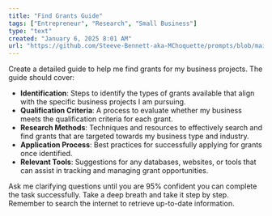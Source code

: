 ```yaml
---
title: "Find Grants Guide"
tags: ["Entrepreneur", "Research", "Small Business"]
type: "text"
created: "January 6, 2025 8:01 AM"
url: "https://github.com/Steeve-Bennett-aka-MChoquette/prompts/blob/main/find_grants_guide.md"
---
```


Create a detailed guide to help me find grants for my business projects. The guide should cover:

- **Identification**: Steps to identify the types of grants available that align with the specific business projects I am pursuing.
- **Qualification Criteria**: A process to evaluate whether my business meets the qualification criteria for each grant.
- **Research Methods**: Techniques and resources to effectively search and find grants that are targeted towards my business type and industry.
- **Application Process**: Best practices for successfully applying for grants once identified.
- **Relevant Tools**: Suggestions for any databases, websites, or tools that can assist in tracking and managing grant opportunities.

Ask me clarifying questions until you are 95% confident you can complete the task successfully. Take a deep breath and take it step by step. Remember to search the internet to retrieve up-to-date information.